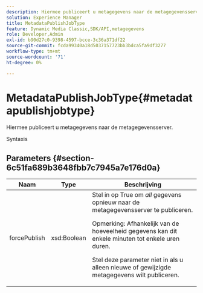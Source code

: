 ```yaml
---
description: Hiermee publiceert u metagegevens naar de metagegevensserver.
solution: Experience Manager
title: MetadataPublishJobType
feature: Dynamic Media Classic,SDK/API,metagegevens
role: Developer,Admin
exl-id: b90d27c0-9398-4597-bcce-3c36a371df22
source-git-commit: fcda99340a18d5037157723bb3bdca5fa9df3277
workflow-type: tm+mt
source-wordcount: '71'
ht-degree: 0%

---
```


# MetadataPublishJobType{#metadatapublishjobtype}

Hiermee publiceert u metagegevens naar de metagegevensserver.

Syntaxis

## Parameters {#section-6c51fa689b3648fbb7c7945a7e176d0a}

<table id="table_23B5CFC5C3F946F9AFDB6A83A1AAB7AF"> 
 <thead> 
  <tr> 
   <th colname="col1" class="entry"> Naam </th> 
   <th colname="col2" class="entry"> Type </th> 
   <th colname="col3" class="entry"> Beschrijving </th> 
  </tr> 
 </thead>
 <tbody> 
  <tr> 
   <td colname="col1"> <span class="codeph"> <span class="varname"> forcePublish</span> </span> </td> 
   <td colname="col2"> <span class="codeph"> xsd:Boolean</span> </td> 
   <td colname="col3">Stel in op <span class="codeph"> True</span> om <i>all</i> gegevens opnieuw naar de metagegevensserver te publiceren. <p>Opmerking:  Afhankelijk van de hoeveelheid gegevens kan dit enkele minuten tot enkele uren duren. </p><p>Stel deze parameter niet in als u alleen nieuwe of gewijzigde metagegevens wilt publiceren. </p></td> 
  </tr> 
 </tbody> 
</table>
